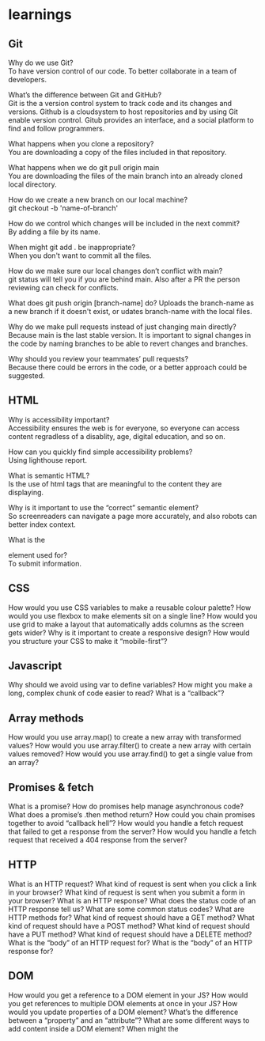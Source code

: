 # learnings
## Git 
Why do we use Git?  
To have version control of our code. To better collaborate in a team of developers.  

What’s the difference between Git and GitHub?  
Git is the a version control system to track code and its changes and versions. Github is a cloudsystem to host repositories and by using Git enable version control. Gitub provides an interface, and a social platform to find and follow programmers.  

What happens when you clone a repository?  
You are downloading a copy of the files included in that repository.  

What happens when we do git pull origin main  
You are downloading the files of the main branch into an already cloned local directory.  

How do we create a new branch on our local machine?  
git checkout -b 'name-of-branch'  

How do we control which changes will be included in the next commit?  
By adding a file by its name.  

When might git add . be inappropriate?  
When you don't want to commit all the files.  

How do we make sure our local changes don’t conflict with main?  
git status will tell you if you are behind main. Also after a PR the person reviewing can check for conflicts.  

What does git push origin [branch-name] do? 
Uploads the branch-name as a new branch if it doesn't exist, or udates branch-name with the local files.  

Why do we make pull requests instead of just changing main directly?  
Because main is the last stable version. It is important to signal changes in the code by naming branches to be able to revert changes and branches.  

Why should you review your teammates’ pull requests?  
Because there could be errors in the code, or a better approach could be suggested.  

## HTML 
Why is accessibility important?  
Accessibility ensures the web is for everyone, so everyone can access content regradless of a disablity, age, digital education, and so on.  

How can you quickly find simple accessibility problems?  
Using lighthouse report.  

What is semantic HTML?  
Is the use of html tags that are meaningful to the content they are displaying.  

Why is it important to use the “correct” semantic element?  
So screenreaders can navigate a page more accurately, and also robots can better index context.  

What is the <form> element used for?  
  To submit information.  
  
  
## CSS 
How would you use CSS variables to make a reusable colour palette?
How would you use flexbox to make elements sit on a single line?
How would you use grid to make a layout that automatically adds columns as the screen gets wider?
Why is it important to create a responsive design?
How would you structure your CSS to make it “mobile-first”?
## Javascript 
Why should we avoid using
var
to define variables?
How might you make a long, complex chunk of code easier to read?
What is a “callback”?
## Array methods 
How would you use
array.map()
to create a new array with transformed values?
How would you use
array.filter()
to create a new array with certain values removed?
How would you use
array.find()
to get a single value from an array?
## Promises & fetch 
What is a promise?
How do promises help manage asynchronous code?
What does a promise’s
.then
method return?
How could you chain promises together to avoid “callback hell”?
How would you handle a
fetch
request that failed to get a response from the server?
How would you handle a
fetch
request that received a
404
response from the server?
## HTTP 
What is an HTTP request?
What kind of request is sent when you click a link in your browser?
What kind of request is sent when you submit a form in your browser?
What is an HTTP response?
What does the status code of an HTTP response tell us?
What are some common status codes?
What are HTTP methods for?
What kind of request should have a
GET
method?
What kind of request should have a
POST
method?
What kind of request should have a
PUT
method?
What kind of request should have a
DELETE
method?
What is the “body” of an HTTP
request
for?
What is the “body” of an HTTP
response
for?
## DOM 
How would you get a reference to a DOM element in your JS?
How would you get references to multiple DOM elements at once in your JS?
How would you update properties of a DOM element?
What’s the difference between a “property” and an “attribute”?
What are some different ways to add content inside a DOM element?
When might the
<template>
element be useful?
What are the different ways to add event handlers to elements?
Why is
addEventListener
the safest way to add an event handler?
How can you access submitted form values in your JS?
## Testing 
Why are tests useful?
What is the difference between unit and integration tests?
What kind of code is easier to test?
Why should your tests be isolated from each other?
What is Test Driven Development (TDD)?
When might TDD be a useful process to follow?
## Debugging 
What process would you take to find out why your code isn’t working?
What tools do JS/dev tools have to help debug your code?
At what point should you ask for someone else’s help?
